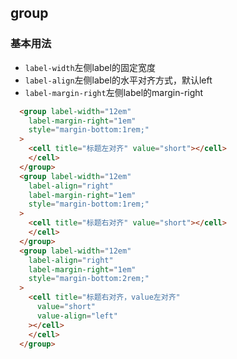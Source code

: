 ## group
### 基本用法
<ul class="description">
  <li><code>label-width</code>左侧label的固定宽度</li>
  <li><code>label-align</code>左侧label的水平对齐方式，默认left</li>
  <li><code>label-margin-right</code>左侧label的margin-right</li> 
</ul>
<group label-width="12em"
  label-margin-right="1em" 
  style="margin-bottom:1rem;"
>
  <cell title="标题左对齐" value="short"></cell>
  </cell>
</group>
<group label-width="12em" 
  label-align="right" 
  label-margin-right="1em"
  style="margin-bottom:1rem;"
>
  <cell title="标题右对齐" value="short"></cell>
  </cell>
</group>
<group label-width="12em" 
  label-align="right" 
  label-margin-right="1em"
  style="margin-bottom:2rem;"
>
  <cell title="标题右对齐，value左对齐" 
    value="short"
    value-align="left"
  ></cell>
  </cell>
</group>

```html
  <group label-width="12em"
    label-margin-right="1em" 
    style="margin-bottom:1rem;"
  >
    <cell title="标题左对齐" value="short"></cell>
    </cell>
  </group>
  <group label-width="12em" 
    label-align="right" 
    label-margin-right="1em"
    style="margin-bottom:1rem;"
  >
    <cell title="标题右对齐" value="short"></cell>
    </cell>
  </group>
  <group label-width="12em" 
    label-align="right" 
    label-margin-right="1em"
    style="margin-bottom:2rem;"
  >
    <cell title="标题右对齐，value左对齐" 
      value="short"
      value-align="left"
    ></cell>
    </cell>
  </group>
```